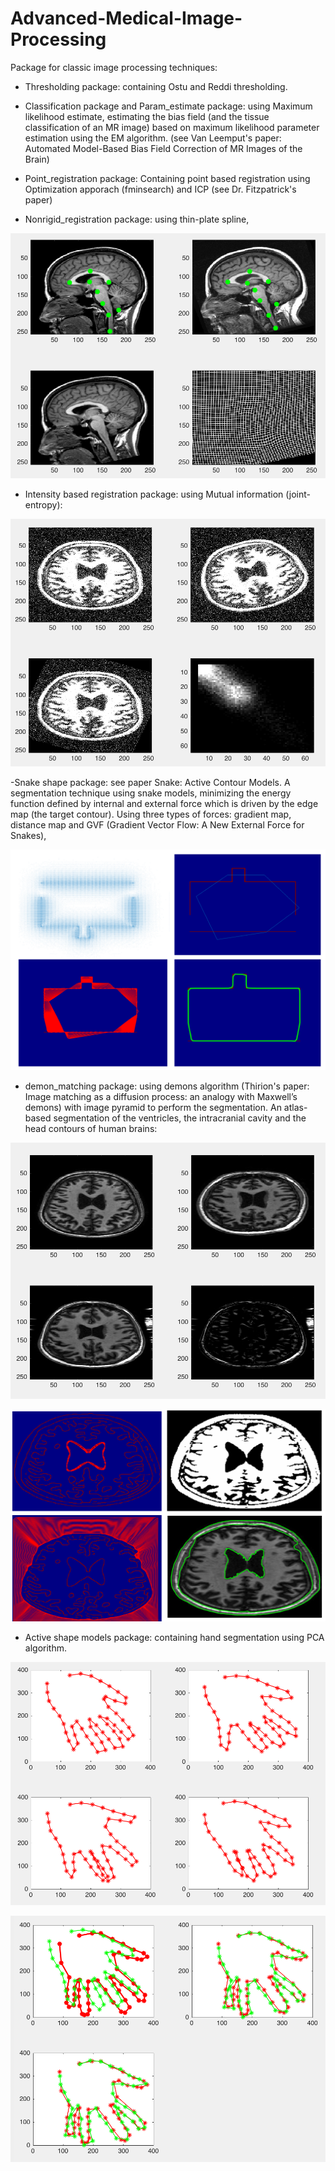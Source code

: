 # Advanced-Medical-Image-Processing

Package for classic image processing techniques:

- Thresholding package: containing Ostu and Reddi thresholding.

- Classification package and Param_estimate package: using Maximum likelihood estimate, estimating the bias field (and the tissue classification of an MR image) based on maximum likelihood parameter estimation using the EM algorithm. (see Van Leemput's paper: Automated Model-Based Bias Field Correction of MR Images of the Brain)

- Point_registration package: Containing point based registration using Optimization apporach (fminsearch) and ICP (see Dr. Fitzpatrick's paper)

- Nonrigid_registration package: using thin-plate spline,

![Alt text](/result_images/nonrigid_registration.png?raw=true "nonrigid registration using thin-plate spline")

- Intensity based registration package: using Mutual information (joint-entropy):

![Alt text](/result_images/mutual_information.png?raw=true "MI nonrigid registration")

-Snake shape package: see paper Snake: Active Contour Models. A segmentation technique using snake models, minimizing the energy function defined by internal and external force which is driven by the edge map (the target contour). Using three types of forces: gradient map, distance map and GVF (Gradient Vector Flow: A New External Force for Snakes),

![Alt text](/result_images/snake.png?raw=true "snake shape segmentation")

- demon_matching package: using demons algorithm (Thirion's paper: Image matching as a diffusion process: an analogy with Maxwell’s demons) with image pyramid to perform the segmentation. An atlas-based segmentation of the ventricles, the intracranial cavity and the head contours of human brains:

![Alt text](/result_images/demons_matching.png?raw=true "demons matching of the MRI brain image")

![Alt text](/result_images/atlas_based_segmentation.png?raw=true "atlas based segmenation of the brain ventricle, intracranial cavity and head contours")

- Active shape models package: containing hand segmentation using PCA algorithm.

![Alt text](/result_images/four_eigen_vector.png?raw=true "4 of the main eigen vecs of the mean hand space")

![Alt text](/result_images/hand_fitting_results.png?raw=true "red hand is the target hand contour and the green contours are the initial, first iteration and the final fitting hand results")
